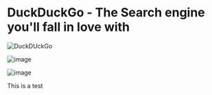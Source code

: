 # DuckDuckGo - The Search engine you'll fall in love with

![DuckDUckGo](http://www.articpost.com/wp-content/uploads/2014/08/DuckDuckGo-Search-Engine.jpg)

![image](http://afterishtar.pl/images/100x100.gif)

![image](http://erewer.omc/dsfdsf)

This is a test
